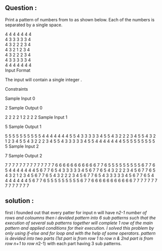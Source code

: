 ## Question :
 
 Print a pattern of numbers from  to  as shown below. Each of the numbers is separated by a single space.

  4 4 4 4 4 4 4  
  4 3 3 3 3 3 4   
  4 3 2 2 2 3 4   
  4 3 2 1 2 3 4   
  4 3 2 2 2 3 4   
  4 3 3 3 3 3 4   
  4 4 4 4 4 4 4   
Input Format

The input will contain a single integer .

Constraints


Sample Input 0

2
Sample Output 0

2 2 2
2 1 2
2 2 2
Sample Input 1

5
Sample Output 1

5 5 5 5 5 5 5 5 5 
5 4 4 4 4 4 4 4 5 
5 4 3 3 3 3 3 4 5 
5 4 3 2 2 2 3 4 5 
5 4 3 2 1 2 3 4 5 
5 4 3 2 2 2 3 4 5 
5 4 3 3 3 3 3 4 5 
5 4 4 4 4 4 4 4 5 
5 5 5 5 5 5 5 5 5
Sample Input 2

7
Sample Output 2

7 7 7 7 7 7 7 7 7 7 7 7 7 
7 6 6 6 6 6 6 6 6 6 6 6 7 
7 6 5 5 5 5 5 5 5 5 5 6 7 
7 6 5 4 4 4 4 4 4 4 5 6 7 
7 6 5 4 3 3 3 3 3 4 5 6 7 
7 6 5 4 3 2 2 2 3 4 5 6 7 
7 6 5 4 3 2 1 2 3 4 5 6 7 
7 6 5 4 3 2 2 2 3 4 5 6 7 
7 6 5 4 3 3 3 3 3 4 5 6 7 
7 6 5 4 4 4 4 4 4 4 5 6 7 
7 6 5 5 5 5 5 5 5 5 5 6 7 
7 6 6 6 6 6 6 6 6 6 6 6 7 
7 7 7 7 7 7 7 7 7 7 7 7 7 

## solution : 
first i founded out that every patter for input n will have n*2-1 number of rows and coloumns
then i devided pattern into 6 sub patterns such that the execution of several sub patterns together will complete 1 row of the main pattern and applied conditions for their execution.
I solved this problem by only using if-else and for loop and with the help of some operators.
pattern is devided into two parts (1st part is from row 1 to row n & 2nd part is from row n+1 to row n*2-1) with each part having 3 sub patterns.